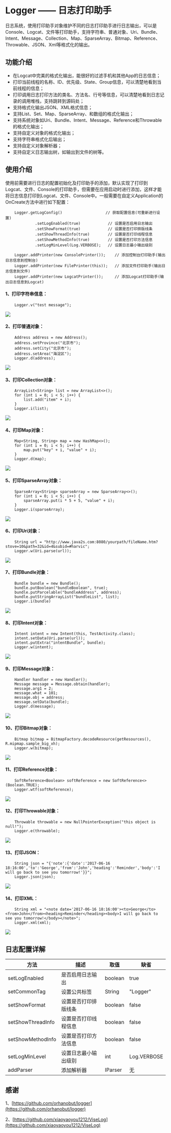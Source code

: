 # Logger —— 日志打印助手
日志系统，使用打印助手对象维护不同的日志打印助手进行日志输出，可以是 Console、Logcat、文件等打印助手，支持字符串、普通对象、Uri、Bundle、Intent、Message、Collection、Map、SparseArray、Bitmap、Reference、Throwable、JSON、Xml等格式化的输出。

## 功能介绍
* 在Logcat中完美的格式化输出，能很好的过滤手机和其他App的日志信息；
* 打印当前线程的名称、ID、优先级、State、Group信息，可以清楚地看到当前线程的信息；
* 打印调用日志打印方法的类名、方法名、行号等信息，可以清楚地看到日志记录的调用堆栈，支持跳转到源码处；
* 支持格式化输出JSON、XML格式信息；
* 支持List、Set、Map、SparseArray、和数组的格式化输出；
* 支持系统对象如Uri、Bundle、Intent、Message、Reference和Throwable的格式化输出；
* 支持自定义对象的格式化输出；
* 支持字符串格式化后输出；
* 支持自定义对象解析器；
* 支持自定义日志输出树，如输出到文件的树等。

## 使用介绍 ##
使用前需要进行日志的配置初始化及打印助手的添加，默认实现了打印到Logcat、文件、Console的打印助手，但需要在应用启动时进行添加，这样才能将日志信息打印到Logcat、文件、Console中。一般需要在自定义Application的OnCreate方法中进行如下配置：
```
    Logger.getLogConfig()                   // 获取配置信息(可重新进行设置)
             .setLogEnabled(true)            // 设置是否启用日志输出
             .setShowFormat(true)            // 设置是否打印排版线条
             .setShowThreadInfo(true)        // 设置是否打印线程信息
             .setShowMethodInfo(true)        // 设置是否打印方法信息
             .setLogMinLevel(Log.VERBOSE);   // 设置日志最小输出级别

    Logger.addPrinter(new ConsolePrinter());    // 添加控制台打印助手(输出日志信息到控制台)
    Logger.addPrinter(new FilePrinter(this));   // 添加文件打印助手(输出日志信息到文件)
    Logger.addPrinter(new LogcatPrinter());     // 添加Logcat打印助手(输出日志信息到Logcat)
```

#### 1、打印字符串信息： ####
```
    Logger.v("test message");
```
![](/screenshots/打印字符串.png)

#### 2、打印普通对象： ####
```
    Address address = new Address();
    address.setProvince("北京市");
    address.setCity("北京市");
    address.setArea("海淀区");
    Logger.d(address);
```
![](/screenshots/打印普通对象.png)

#### 3、打印Collection对象： ####
```
    ArrayList<String> list = new ArrayList<>();
    for (int i = 0; i < 5; i++) {
        list.add("item" + i);
    }
    Logger.i(list);
```
![](/screenshots/打印Collection对象.png)

#### 4、打印Map对象： ####
```
    Map<String, String> map = new HashMap<>();
    for (int i = 0; i < 5; i++) {
        map.put("key" + i, "value" + i);
    }
    Logger.d(map);
```
![](/screenshots/打印Map对象.png)

#### 5、打印SparseArray对象： ####
```
    SparseArray<String> sparseArray = new SparseArray<>();
    for (int i = 0; i < 5; i++) {
        sparseArray.put(i * 5 + 5, "value" + i);
    }
    Logger.i(sparseArray);
```
![](/screenshots/打印SparseArray对象.png)

#### 6、打印Uri对象： ####
```
    String url = "http://www.java2s.com:8080/yourpath/fileName.htm?stove=10&path=32&id=4&subid=#harvic";
    Logger.w(Uri.parse(url));
```
![](/screenshots/打印Uri对象.png)

#### 7、打印Bundle对象： ####
```
    Bundle bundle = new Bundle();
    bundle.putBoolean("bundleBoolean", true);
    bundle.putParcelable("bundleAddress", address);
    bundle.putStringArrayList("bundleList", list);
    Logger.i(bundle)
```
![](/screenshots/打印Bundle对象.png)

#### 8、打印Intent对象： ####
```
    Intent intent = new Intent(this, TestActivity.class);
    intent.setData(Uri.parse(url));
    intent.putExtra("intentBundle", bundle);
    Logger.w(intent);
```
![](/screenshots/打印Intent对象.png)

#### 9、打印Message对象： ####
```
    Handler handler = new Handler();
    Message message = Message.obtain(handler);
    message.arg1 = 2;
    message.what = 101;
    message.obj = address;
    message.setData(bundle);
    Logger.d(message);
```
![](/screenshots/打印Message对象.png)

#### 10、打印Bitmap对象： ####
```
    Bitmap bitmap = BitmapFactory.decodeResource(getResources(), R.mipmap.sample_big_xh);
    Logger.w(bitmap);
```
![](/screenshots/打印Bitmap对象.png)

#### 11、打印Reference对象： ####
```
    SoftReference<Boolean> softReference = new SoftReference<>(Boolean.TRUE);
    Logger.wtf(softReference);
```
![](/screenshots/打印Reference对象.png)

#### 12、打印Throwable对象： ####
```
    Throwable throwable = new NullPointerException("this object is null!");
    Logger.e(throwable);
```
![](/screenshots/打印Throwable对象.png)

#### 13、打印JSON： ####
```
    String json = "{'note':{'date':'2017-06-16 18:16:00','to':'George','from':'John','heading':'Reminder','body':'I will go back to see you tomorrow!'}}";
    Logger.json(json);
```
![](/screenshots/打印JSON.png)

#### 14、打印XML： ####
```
    String xml = "<note date='2017-06-16 18:16:00'><to>George</to><from>John</from><heading>Reminder</heading><body>I will go back to see you tomorrow!</body></note>";
    Logger.xml(xml);
```
![](/screenshots/打印XML.png)

## 日志配置详解 ##

| 方法 | 描述 | 取值 | 缺省 |
| --- | ---- | --- | --- |
| setLogEnabled | 是否启用日志输出 | boolean | true |
| setCommonTag | 设置公共标签 | String | "Logger" |
| setShowFormat | 设置是否打印排版线条 | boolean | false |
| setShowThreadInfo | 设置是否打印线程信息 | boolean | false |
| setShowMethodInfo | 设置是否打印方法信息 | boolean | false |
| setLogMinLevel | 设置日志最小输出级别 | int | Log.VERBOSE |
| addParser | 添加解析器 | IParser | 无 |

## 感谢 ##

1、[https://github.com/orhanobut/logger](https://github.com/orhanobut/logger)

2、[https://github.com/xiaoyaoyou1212/ViseLog](https://github.com/xiaoyaoyou1212/ViseLog)
